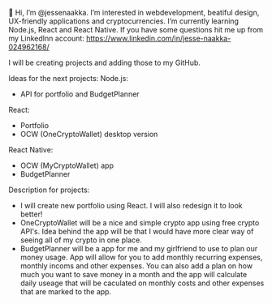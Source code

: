 👋 Hi, I’m @jessenaakka. I’m interested in webdevelopment, beatiful design, UX-friendly applications and cryptocurrencies. 
I’m currently learning Node.js, React and React Native. If you have some questions hit me up from my LinkedInn account: https://www.linkedin.com/in/jesse-naakka-024962168/

I will be creating projects and adding those to my GitHub. 

Ideas for the next projects:
Node.js: 
  - API for portfolio and BudgetPlanner
  
React:
  - Portfolio
  - OCW (OneCryptoWallet) desktop version
  
React Native:
  - OCW (MyCryptoWallet) app
  - BudgetPlanner
  
Description for projects:
  - I will create new portfolio using React. I will also redesign it to look better!
  - OneCryptoWallet will be a nice and simple crypto app using free crypto API's. Idea behind the app will be that I would have more clear way of seeing all of my crypto in one place.
  - BudgetPlanner will be a app for me and my girlfriend to use to plan our money usage. App will allow for you to add monthly recurring expenses, monthly incoms and other expenses. You can also add a plan on how much you want to save money in a month and the app will calculate daily useage that will be caculated on monthly costs and other expenses that are marked to the app.
